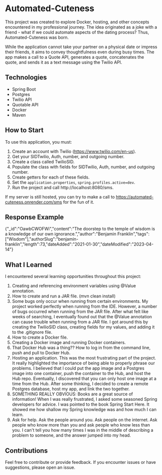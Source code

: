 # Automated-Cuteness
This project was created to explore Docker, hosting, and other concepts encountered in my professional journey. The idea originated as a joke with a friend - what if we could automate aspects of the dating process? Thus, Automated-Cuteness was born.

While the application cannot take your partner on a physical date or impress their friends, it aims to convey thoughtfulness even during busy times. The app makes a call to a Quote API, generates a quote, concatenates the quote, and sends it as a text message using the Twilio API.

## Technologies
- Spring Boot
- Postgres
- Twilio API
- Quotable API
- Docker
- Maven

## How to Start
To use this application, you must:

1. Create an account with Twilio (https://www.twilio.com/en-us).
2. Get your SIDTwilio, Auth, number, and outgoing number.
3. Create a class called TwilioSID.
4. Populate the class with fields for SIDTwilio, Auth, number, and outgoing number.
5. Create getters for each of these fields.
6. Set the `application.properties`, `spring.profiles.active=dev`.
7. Run the project and call http://localhost:8080/sms.

If my server is still hosted, you can try to make a call to https://automated-cuteness.onrender.com/sms for the fun of it.

## Response Example 
{"_id":"OawbCWOFWi","content":"The doorstep to the temple of wisdom is a knowledge of our own ignorance.","author":"Benjamin Franklin","tags":["Wisdom"],"authorSlug":"benjamin-franklin","length":73,"dateAdded":"2021-01-30","dateModified":"2023-04-14"}

## What I Learned
I encountered several learning opportunities throughout this project:

1. Creating and referencing environment variables using @Value annotation.
2. How to create and run a JAR file. (mvn clean install)
3. Some bugs only occur when running from certain environments. My project worked perfectly when running from the IDE. However, a number of bugs occurred when running from the JAR file. After what felt like weeks of searching, I eventually found out that the @Value annotation can cause trouble when running from a JAR file. I got around this by creating the TwilioSID class, creating fields for my values, and adding it to the .gitignore file.
4. How to create a Docker file.
5. Creating a Docker image and running Docker containers.
6. That Docker Hub was a thing?? How to log in from the command line, push and pull to Docker Hub.
7. Hosting an application. This was the most frustrating part of the project. It really highlighted the importance of being able to properly phrase our problems. I believed that I could put the app image and a Postgres image into one container, push the container to the Hub, and host the Hub repo. Eventually, I discovered that you can only host one image at a time from the Hub. After some thinking, I decided to create a remote Postgres database, host my app, and link the two together.
8. SOMETHING REALLY OBVIOUS: Books are a great source of information! When I was really frustrated, I asked some seasoned Spring developers for advice. I was pointed to the book Spring Start Here. It showed me how shallow my Spring knowledge was and how much I can learn.
9. Ask for help. Ask the people around you. Ask people on the internet. Ask people who know more than you and ask people who know less than you. I can't tell you how many times I was in the middle of describing a problem to someone, and the answer jumped into my head.


## Contributions

Feel free to contribute or provide feedback. If you encounter issues or have suggestions, please open an issue.

